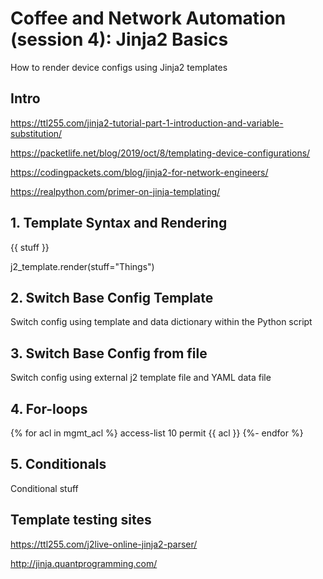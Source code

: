 # Coffee and Network Automation (session 4): Jinja2 Basics

How to render device configs using Jinja2 templates

## Intro

https://ttl255.com/jinja2-tutorial-part-1-introduction-and-variable-substitution/

https://packetlife.net/blog/2019/oct/8/templating-device-configurations/

https://codingpackets.com/blog/jinja2-for-network-engineers/

https://realpython.com/primer-on-jinja-templating/


## 1. Template Syntax and Rendering

{{ stuff }}

j2_template.render(stuff="Things")


## 2. Switch Base Config Template

Switch config using template and data dictionary within the Python script


## 3. Switch Base Config from file

Switch config using external j2 template file and YAML data file


## 4. For-loops

{% for acl in mgmt_acl %}
access-list 10 permit {{ acl }}
{%- endfor %}


## 5. Conditionals


Conditional stuff


## Template testing sites

https://ttl255.com/j2live-online-jinja2-parser/

http://jinja.quantprogramming.com/

